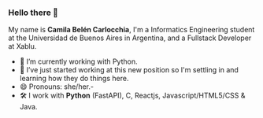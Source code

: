 ### Hello there 👋

My name is **Camila Belén Carlocchia**, I'm a Informatics Engineering student at the Universidad de Buenos Aires in Argentina, and a Fullstack Developer at Xablu.

- 🔭 I’m currently working with Python.
- 🌱 I’ve just started working at this new position so I'm settling in and learning how they do things here.
- 😄 Pronouns: she/her.-
- 🛠️ I work with **Python** (FastAPI), C, Reactjs, Javascript/HTML5/CSS & Java.


<!--
**ccarlocchia/ccarlocchia** is a ✨ _special_ ✨ repository because its `README.md` (this file) appears on your GitHub profile.

Here are some ideas to get you started:

- 🔭 I’m currently working on ...
- 🌱 I’m currently learning ...
- 👯 I’m looking to collaborate on ...
- 🤔 I’m looking for help with ...
- 💬 Ask me about ...
- 📫 How to reach me: ...
- 😄 Pronouns: ...
- ⚡ Fun fact: ...
-->
